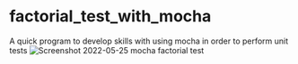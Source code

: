 # factorial_test_with_mocha
A quick program to develop skills with using mocha in order to perform unit tests
![Screenshot 2022-05-25 mocha factorial test](https://user-images.githubusercontent.com/32998797/170397470-8c1af80c-7d57-4197-a895-c1d023dc3a17.png)
